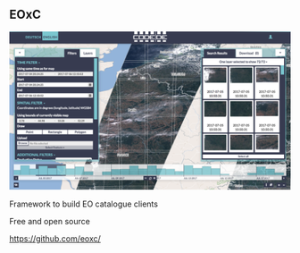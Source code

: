 ##  EOxC

![client](resources/client.png)

Framework to build EO catalogue clients

Free and open source

https://github.com/eoxc/
